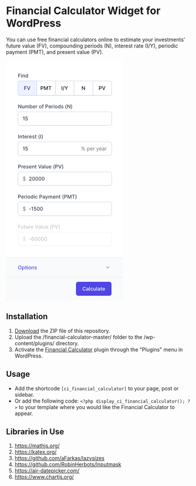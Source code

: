# Financial Calculator Widget for WordPress

You can use free financial calculators online to estimate your investments’ future value (FV), compounding periods (N), interest rate (I/Y), periodic payment (PMT), and present value (PV).

![Financial Calculator Input Form](/assets/images/screenshot-1.png "Financial Calculator Input Form")

## Installation

1. [Download](https://github.com/pub-calculator-io/financial-calculator/archive/refs/heads/master.zip) the ZIP file of this repository.
2. Upload the /financial-calculator-master/ folder to the /wp-content/plugins/ directory.
3. Activate the [Financial Calculator](https://www.calculator.io/financial-calculator/ "Financial Calculator Homepage") plugin through the "Plugins" menu in WordPress.

## Usage
* Add the shortcode `[ci_financial_calculator]` to your page, post or sidebar.
* Or add the following code: `<?php display_ci_financial_calculator(); ?>` to your template where you would like the Financial Calculator to appear.

## Libraries in Use
1. https://mathjs.org/
2. https://katex.org/
3. https://github.com/aFarkas/lazysizes
4. https://github.com/RobinHerbots/Inputmask
5. https://air-datepicker.com/
6. https://www.chartjs.org/
